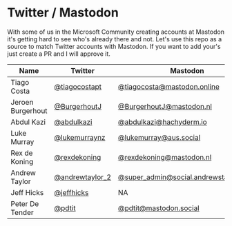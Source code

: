 # Twitter / Mastodon

With some of us in the Microsoft Community creating accounts at Mastodon it's getting hard to see who's already there and not. Let's use this repo as a source to match Twitter accounts with Mastodon. If you want to add your's just create a PR and I will approve it. 

Name | Twitter | Mastodon | Counter.Social | Other
------- |------- | -------- | -------- | --------
Tiago Costa | [@tiagocostapt](https://twitter.com/tiagocostapt)    | [@tiagocosta@mastodon.online](https://mastodon.online/@tiagocosta) | NA | NA
Jeroen Burgerhout | [@BurgerhoutJ](https://twitter.com/BurgerhoutJ)    | [@BurgerhoutJ@mastodon.nl](https://mastodon.online/@BurgerhoutJ) | NA | NA
Abdul Kazi | [@abdulkazi](https://twitter.com/abdulkazi)    | [@abdulkazi@hachyderm.io](https://hachyderm.io/@abdulkazi) | NA | NA
Luke Murray | [@lukemurraynz](https://twitter.com/lukemurraynz)    | [@lukemurray@aus.social](https://aus.social/@lukemurray) | NA | NA
Rex de Koning | [@rexdekoning](https://twitter.com/rexdekoning) | [@rexdekoning@mastodon.nl](https://mastodon.nl/@rexdekoning) | NA | NA
Andrew Taylor | [@andrewtaylor_2](https://twitter.com/AndrewTaylor_2) | [@super_admin@social.andrewstaylor.com](https://social.andrewstaylor.com/@super_admin) | NA | NA
Jeff Hicks | [@jeffhicks](https://twitter.com/jeffhicks) | NA | [@jeffhicks@counter.social](https://counter.social/@JeffHicks) | NA 
Peter De Tender | [@pdtit](https://twitter.com/pdtit)    | [@pdtit@mastodon.social](https://mastodon.social/@pdtit) | NA | NA
